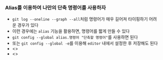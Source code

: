 ### Alias를 이용하여 나만의 단축 명령어를 사용하자
- `git log --oneline --graph --all`처럼 명령어가 매우 길어져 타이핑하기 어려운 경우가 있다
- 이런 경우에는 `alias` 기능을 활용하면, 명령어를 짧게 만들 수 있다
- `git config --global alias.명령어 "단축할 명령어"`를 사용하면 된다
- 또는 `git config --global -e`를 이용해 `editor` 내에서 설정한 후 저장해도 된다
- <>
- <>